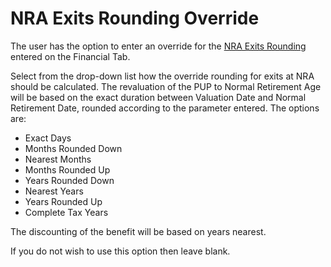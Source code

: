 # NRA Exits Rounding Override

The user has the option to enter an override for the [NRA Exits
Rounding](deferreds_basis+nrarnd.md) entered on the Financial Tab.

Select from the drop-down list how the override rounding for exits at
NRA should be calculated. The revaluation of the PUP to Normal
Retirement Age will be based on the exact duration between Valuation
Date and Normal Retirement Date, rounded according to the parameter
entered. The options are:

-   Exact Days
-   Months Rounded Down
-   Nearest Months
-   Months Rounded Up
-   Years Rounded Down
-   Nearest Years
-   Years Rounded Up
-   Complete Tax Years

The discounting of the benefit will be based on years nearest.

If you do not wish to use this option then leave blank.
